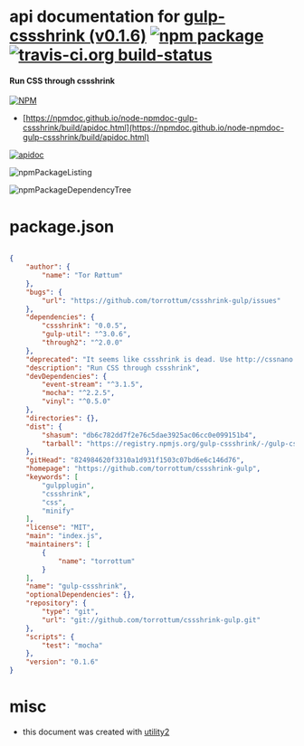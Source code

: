 # api documentation for  [gulp-cssshrink (v0.1.6)](https://github.com/torrottum/cssshrink-gulp)  [![npm package](https://img.shields.io/npm/v/npmdoc-gulp-cssshrink.svg?style=flat-square)](https://www.npmjs.org/package/npmdoc-gulp-cssshrink) [![travis-ci.org build-status](https://api.travis-ci.org/npmdoc/node-npmdoc-gulp-cssshrink.svg)](https://travis-ci.org/npmdoc/node-npmdoc-gulp-cssshrink)
#### Run CSS through cssshrink

[![NPM](https://nodei.co/npm/gulp-cssshrink.png?downloads=true&downloadRank=true&stars=true)](https://www.npmjs.com/package/gulp-cssshrink)

- [https://npmdoc.github.io/node-npmdoc-gulp-cssshrink/build/apidoc.html](https://npmdoc.github.io/node-npmdoc-gulp-cssshrink/build/apidoc.html)

[![apidoc](https://npmdoc.github.io/node-npmdoc-gulp-cssshrink/build/screenCapture.buildCi.browser.%252Ftmp%252Fbuild%252Fapidoc.html.png)](https://npmdoc.github.io/node-npmdoc-gulp-cssshrink/build/apidoc.html)

![npmPackageListing](https://npmdoc.github.io/node-npmdoc-gulp-cssshrink/build/screenCapture.npmPackageListing.svg)

![npmPackageDependencyTree](https://npmdoc.github.io/node-npmdoc-gulp-cssshrink/build/screenCapture.npmPackageDependencyTree.svg)



# package.json

```json

{
    "author": {
        "name": "Tor Røttum"
    },
    "bugs": {
        "url": "https://github.com/torrottum/cssshrink-gulp/issues"
    },
    "dependencies": {
        "cssshrink": "0.0.5",
        "gulp-util": "^3.0.6",
        "through2": "^2.0.0"
    },
    "deprecated": "It seems like cssshrink is dead. Use http://cssnano.co/ instead",
    "description": "Run CSS through cssshrink",
    "devDependencies": {
        "event-stream": "^3.1.5",
        "mocha": "^2.2.5",
        "vinyl": "^0.5.0"
    },
    "directories": {},
    "dist": {
        "shasum": "db6c782dd7f2e76c5dae3925ac06cc0e099151b4",
        "tarball": "https://registry.npmjs.org/gulp-cssshrink/-/gulp-cssshrink-0.1.6.tgz"
    },
    "gitHead": "824984620f3310a1d931f1503c07bd6e6c146d76",
    "homepage": "https://github.com/torrottum/cssshrink-gulp",
    "keywords": [
        "gulpplugin",
        "cssshrink",
        "css",
        "minify"
    ],
    "license": "MIT",
    "main": "index.js",
    "maintainers": [
        {
            "name": "torrottum"
        }
    ],
    "name": "gulp-cssshrink",
    "optionalDependencies": {},
    "repository": {
        "type": "git",
        "url": "git://github.com/torrottum/cssshrink-gulp.git"
    },
    "scripts": {
        "test": "mocha"
    },
    "version": "0.1.6"
}
```



# misc
- this document was created with [utility2](https://github.com/kaizhu256/node-utility2)
